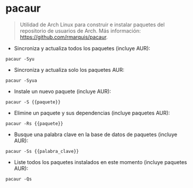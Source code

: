 # pacaur

> Utilidad de Arch Linux para construir e instalar paquetes del repositorio de usuarios de Arch.
> Más información: <https://github.com/rmarquis/pacaur>.

- Sincroniza y actualiza todos los paquetes (incluye AUR):

`pacaur -Syu`

- Sincroniza y actualiza solo los paquetes AUR:

`pacaur -Syua`

- Instale un nuevo paquete (incluye AUR):

`pacaur -S {{paquete}}`

- Elimine un paquete y sus dependencias (incluye paquetes AUR):

`pacaur -Rs {{paquete}}`

- Busque una palabra clave en la base de datos de paquetes (incluye AUR):

`pacaur -Ss {{palabra_clave}}`

- Liste todos los paquetes instalados en este momento (incluye paquetes AUR):

`pacaur -Qs`
